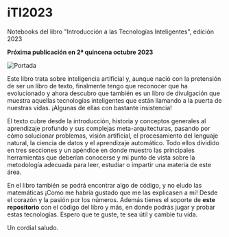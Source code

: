 # iTI2023
Notebooks del libro "Introducción a las Tecnologías Inteligentes", edición 2023

**Próxima publicación en 2ª quincena octubre 2023**

![Portada](https://github.com/FranPuentes/iTI2023/blob/main/Portada-mini.png?raw=true)

Este libro trata sobre inteligencia artificial y, aunque nació con la pretensión de ser un libro de texto, finalmente  tengo que reconocer que ha evolucionado y ahora descubro que también es un libro de divulgación que muestra aquellas tecnologías inteligentes que están llamando a la puerta de nuestras vidas. ¡Algunas de ellas con bastante insistencia!

El texto cubre desde la introducción, historia y conceptos generales al aprendizaje profundo y sus complejas meta-arquitecturas, pasando por cómo solucionar problemas, visión artificial, el procesamiento del lenguaje natural, la ciencia de datos y el aprendizaje automático. Todo ellos dividido en tres secciones y un apéndice en donde muestro las principales herramientas que deberían conocerse y mi punto de vista sobre la metodología adecuada para leer, estudiar o impartir una materia de este área.

En el libro también se podrá encontrar algo de código, y no eludo las matemáticas ¡Como me habría gustado que me las explicasen a mi! Desde el corazón y la pasión por los números.
Además tienes el soporte de **este repositorio** con el código del libro y más, en donde podrás jugar y probar estas tecnologías. Espero que te guste, te sea útil y cambie tu vida.

Un cordial saludo.

